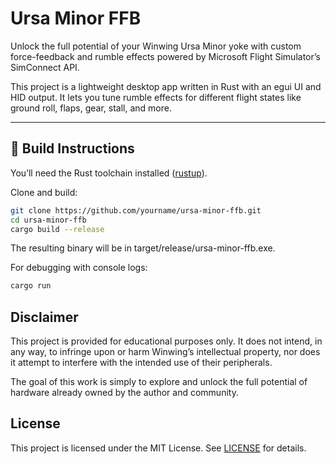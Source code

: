 # Ursa Minor FFB

Unlock the full potential of your Winwing Ursa Minor yoke with custom force-feedback and rumble effects powered by Microsoft Flight Simulator’s SimConnect API.

This project is a lightweight desktop app written in Rust with an egui UI and HID output.
It lets you tune rumble effects for different flight states like ground roll, flaps, gear, stall, and more.

---

## 🚀 Build Instructions

You’ll need the Rust toolchain installed ([rustup](https://rustup.rs/)).

Clone and build:

```bash
git clone https://github.com/yourname/ursa-minor-ffb.git
cd ursa-minor-ffb
cargo build --release
```

The resulting binary will be in target/release/ursa-minor-ffb.exe.

For debugging with console logs:

```bash
cargo run
```

## Disclaimer

This project is provided for educational purposes only.
It does not intend, in any way, to infringe upon or harm Winwing’s intellectual property,
nor does it attempt to interfere with the intended use of their peripherals.

The goal of this work is simply to explore and unlock the full potential of hardware already owned by the author and community.

## License

This project is licensed under the MIT License. See [LICENSE](./LICENSE) for details.
